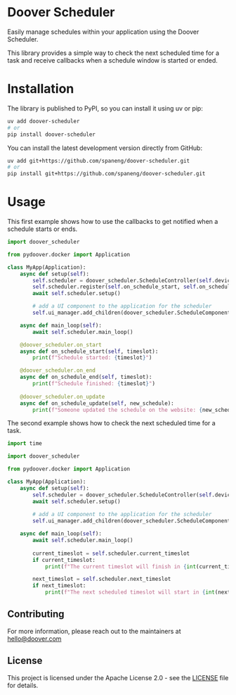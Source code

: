 # Doover Scheduler

Easily manage schedules within your application using the Doover Scheduler.

This library provides a simple way to check the next scheduled time for a task and receive callbacks when a schedule window is started or ended.

# Installation

The library is published to PyPI, so you can install it using uv or pip:

```bash
uv add doover-scheduler
# or
pip install doover-scheduler
```

You can install the latest development version directly from GitHub:

```bash
uv add git+https://github.com/spaneng/doover-scheduler.git
# or
pip install git+https://github.com/spaneng/doover-scheduler.git
```

# Usage
This first example shows how to use the callbacks to get notified when a schedule starts or ends.

```python
import doover_scheduler

from pydoover.docker import Application

class MyApp(Application):
    async def setup(self):
        self.scheduler = doover_scheduler.ScheduleController(self.device_agent)
        self.scheduler.register(self.on_schedule_start, self.on_schedule_end, self.on_schedule_update)
        await self.scheduler.setup()

        # add a UI component to the application for the scheduler
        self.ui_manager.add_children(doover_scheduler.ScheduleComponent())

    async def main_loop(self):
        await self.scheduler.main_loop()

    @doover_scheduler.on_start
    async def on_schedule_start(self, timeslot):
        print(f"Schedule started: {timeslot}")

    @doover_scheduler.on_end
    async def on_schedule_end(self, timeslot):
        print(f"Schedule finished: {timeslot}")
        
    @doover_scheduler.on_update
    async def on_schedule_update(self, new_schedule):
        print(f"Someone updated the schedule on the website: {new_schedule}")

```

The second example shows how to check the next scheduled time for a task.

```python
import time

import doover_scheduler

from pydoover.docker import Application

class MyApp(Application):
    async def setup(self):
        self.scheduler = doover_scheduler.ScheduleController(self.device_agent)
        await self.scheduler.setup()
        
        # add a UI component to the application for the scheduler
        self.ui_manager.add_children(doover_scheduler.ScheduleComponent())

    async def main_loop(self):
        await self.scheduler.main_loop()
        
        current_timeslot = self.scheduler.current_timeslot
        if current_timeslot:
            print(f"The current timeslot will finish in {int(current_timeslot.end_time - time.time())} seconds.")

        next_timeslot = self.scheduler.next_timeslot
        if next_timeslot:
            print(f"The next scheduled timeslot will start in {int(next_timeslot - time.time())} seconds.")
```

## Contributing

For more information, please reach out to the maintainers at hello@doover.com

## License

This project is licensed under the Apache License 2.0 - see the [LICENSE](LICENSE) file for details.
